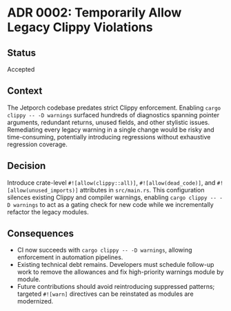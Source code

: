 # ADR 0002: Temporarily Allow Legacy Clippy Violations

## Status
Accepted

## Context
The Jetporch codebase predates strict Clippy enforcement. Enabling `cargo clippy -- -D warnings` surfaced hundreds of diagnostics spanning pointer arguments, redundant returns, unused fields, and other stylistic issues. Remediating every legacy warning in a single change would be risky and time-consuming, potentially introducing regressions without exhaustive regression coverage.

## Decision
Introduce crate-level `#![allow(clippy::all)]`, `#![allow(dead_code)]`, and `#![allow(unused_imports)]` attributes in `src/main.rs`. This configuration silences existing Clippy and compiler warnings, enabling `cargo clippy -- -D warnings` to act as a gating check for new code while we incrementally refactor the legacy modules.

## Consequences
- CI now succeeds with `cargo clippy -- -D warnings`, allowing enforcement in automation pipelines.
- Existing technical debt remains. Developers must schedule follow-up work to remove the allowances and fix high-priority warnings module by module.
- Future contributions should avoid reintroducing suppressed patterns; targeted `#![warn]` directives can be reinstated as modules are modernized.
